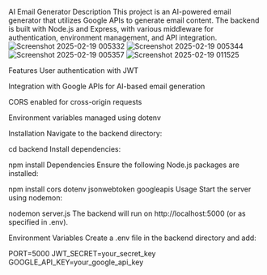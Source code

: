 AI Email Generator
Description
This project is an AI-powered email generator that utilizes Google APIs to generate email content. The backend is built with Node.js and Express, with various middleware for authentication, environment management, and API integration.
![Screenshot 2025-02-19 005332](https://github.com/user-attachments/assets/d3f1aad2-9a1e-49f9-8d1c-8cb039f5b453)
![Screenshot 2025-02-19 005344](https://github.com/user-attachments/assets/51e40a7e-35fe-45f8-b4d8-67f5d8630ee2)
![Screenshot 2025-02-19 005357](https://github.com/user-attachments/assets/192a26d4-015a-482f-a05f-2b394f35429f)
![Screenshot 2025-02-19 011525](https://github.com/user-attachments/assets/5b8cc99a-3ed5-4bf1-b74b-86776a3c7782)

Features
User authentication with JWT

Integration with Google APIs for AI-based email generation

CORS enabled for cross-origin requests

Environment variables managed using dotenv

Installation
Navigate to the backend directory:

cd backend
Install dependencies:

npm install
Dependencies
Ensure the following Node.js packages are installed:

npm install cors dotenv jsonwebtoken googleapis
Usage
Start the server using nodemon:

nodemon server.js
The backend will run on http://localhost:5000 (or as specified in .env).

Environment Variables
Create a .env file in the backend directory and add:

PORT=5000
JWT_SECRET=your_secret_key
GOOGLE_API_KEY=your_google_api_key
